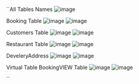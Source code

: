 ``All Tables Names
![image](https://github.com/user-attachments/assets/9c20cbfa-5b1e-4d27-91cc-3505824ace42)

Booking Table
![image](https://github.com/user-attachments/assets/18b2a5ad-7cec-4b98-bbc3-32c70cea1370)
![image](https://github.com/user-attachments/assets/a1f01607-295a-461e-8933-ecfc65b7cd85)


Customers Table
![image](https://github.com/user-attachments/assets/786eb7a9-1013-4e2b-a838-984559091a7d)
![image](https://github.com/user-attachments/assets/a93c8341-262c-43de-adcf-6afe3c545729)


Restaurant Table
![image](https://github.com/user-attachments/assets/0c332183-d912-48f9-b16b-e47edbddb6eb)
![image](https://github.com/user-attachments/assets/41ed5ff0-f0d0-4449-8e94-db7880071675)


DeveleryAddress
![image](https://github.com/user-attachments/assets/7713d5d2-4bf0-45d4-8579-9e224753d8eb)
![image](https://github.com/user-attachments/assets/9a0f8469-03c1-44c8-89a2-f94489271385)


Virtual Table BookingVIEW Table
![image](https://github.com/user-attachments/assets/61072a82-4bd1-4783-ba97-043774065efc)
![image](https://github.com/user-attachments/assets/c0155c23-616b-42da-a2a6-a37baac1da08)






``
